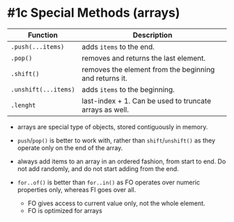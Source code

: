 # #1c Special Methods (arrays)

Function | Description
--- | ---
`.push(...items)` | adds `items` to the end.
`.pop()` | removes and returns the last element.
`.shift()` | removes the element from the beginning and returns it.
`.unshift(...items)` | adds `items` to the beginning.
`.lenght` | last-index + 1. Can be used to truncate arrays as well.



- arrays are special type of objects, stored contiguously in memory.
- `push`/`pop()` is better to work with, rather than `shift`/`unshift()` as they operate only on the end of the array.
- always add items to an array in an ordered fashion, from start to end. Do not add randomly, and do not start adding from the end.

- `for..of()` is better than `for..in()` as FO operates over numeric properties only, whereas  FI goes over all.
    - FO gives access to current value only, not the whole element.
    - FO is optimized for arrays
